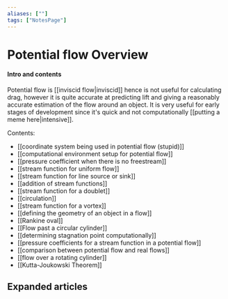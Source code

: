 ```yaml
---
aliases: [""]
tags: ["NotesPage"]
---
```


# Potential flow Overview

#### Intro and contents
Potential flow is [[inviscid flow|inviscid]] hence is not useful for calculating drag, however it is quite accurate at predicting lift and giving a reasonably accurate estimation of the flow around an object. It is very useful for early stages of development since it's quick and not computationally [[putting a meme here|intensive]].

Contents:
- [[coordinate system being used in potential flow (stupid)]]
- [[computational environment setup for potential flow]]
- [[pressure coefficient when there is no freestream]]
- [[stream function for uniform flow]]
- [[stream function for line source or sink]]
- [[addition of stream functions]]
- [[stream function for a doublet]]
- [[circulation]]
- [[stream function for a vortex]]
- [[defining the geometry of an object in a flow]]
- [[Rankine oval]]
- [[Flow past a circular cylinder]]
- [[determining stagnation point computationally]]
- [[pressure coefficients for a stream function in a potential flow]]  
- [[comparison between potential flow and real flows]]
- [[flow over a rotating cylinder]]
- [[Kutta-Joukowski Theorem]]

## Expanded articles
